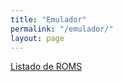 ```yaml
---
title: "Emulador"
permalink: "/emulador/"
layout: page
---
```


[Listado de ROMS](https://docs.google.com/spreadsheets/d/e/2PACX-1vSxjk4vj6_7Z4_6-azsdnBMmNNobnmiPHoRvf9GLPm4b_TnrJTeF-YhpMF1vQ3i1MZHZaqMwKC2HF50/pubhtml?gid=1868224554&single=true)
